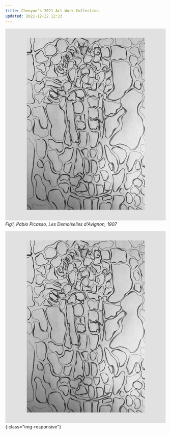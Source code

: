 ```yaml
---
title: Chenyue's 2021 Art Work Collection
updated: 2021-12-22 12:13
---
```


![Painting](../assets/self-portrait.jpeg)
*Fig1, Pablo Picasso, Les Demoiselles d'Avignon, 1907*

![Painting](../assets/self-portrait.jpeg){:class="img-responsive"}




